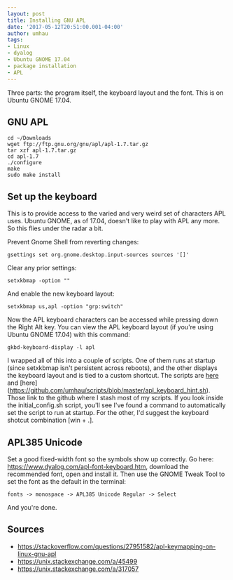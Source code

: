 ```yaml
---
layout: post
title: Installing GNU APL
date: '2017-05-12T20:51:00.001-04:00'
author: umhau
tags:
- Linux
- dyalog
- Ubuntu GNOME 17.04
- package installation
- APL
---
```


Three parts: the program itself, the keyboard layout and the font.  This is on Ubuntu GNOME 17.04.

GNU APL
-------

    cd ~/Downloads
    wget ftp://ftp.gnu.org/gnu/apl/apl-1.7.tar.gz
    tar xzf apl-1.7.tar.gz
    cd apl-1.7
    ./configure
    make 
    sudo make install

Set up the keyboard  
-------------------

This is to provide access to the varied and very weird set of characters APL uses. Ubuntu GNOME, as of 17.04, doesn't like to play with APL any more.  So this flies under the radar a bit.  

Prevent Gnome Shell from reverting changes:

    gsettings set org.gnome.desktop.input-sources sources '[]'

Clear any prior settings:

    setxkbmap -option ""

And enable the new keyboard layout:

    setxkbmap us,apl -option "grp:switch"

Now the APL keyboard characters can be accessed while pressing down the Right Alt key.  You can view the APL keyboard layout (if you're using Ubuntu GNOME 17.04) with this command:

    gkbd-keyboard-display -l apl

I wrapped all of this into a couple of scripts. One of them runs at startup (since setxkbmap isn't persistent across reboots), and the other displays the keyboard layout and is tied to a custom shortcut. The scripts are [here](https://github.com/umhau/scripts/blob/master/installation/keyboard_layout.sh) and [here] (https://github.com/umhau/scripts/blob/master/apl_keyboard_hint.sh).  Those link to the github where I stash most of my scripts.  If you look inside the initial_config.sh script, you'll see I've found a command to automatically set the script to run at startup.  For the other, I'd suggest the keyboard shotcut combination [win + .]. 

APL385 Unicode
--------------

Set a good fixed-width font so the symbols show up correctly.  Go here: https://www.dyalog.com/apl-font-keyboard.htm, download the recommended font, open and install it.  Then use the GNOME Tweak Tool to set the font as the default in the terminal:

    fonts -> monospace -> APL385 Unicode Regular -> Select

And you're done.

Sources
-------

- https://stackoverflow.com/questions/27951582/apl-keymapping-on-linux-gnu-apl
- https://unix.stackexchange.com/a/45499
- https://unix.stackexchange.com/a/317057
